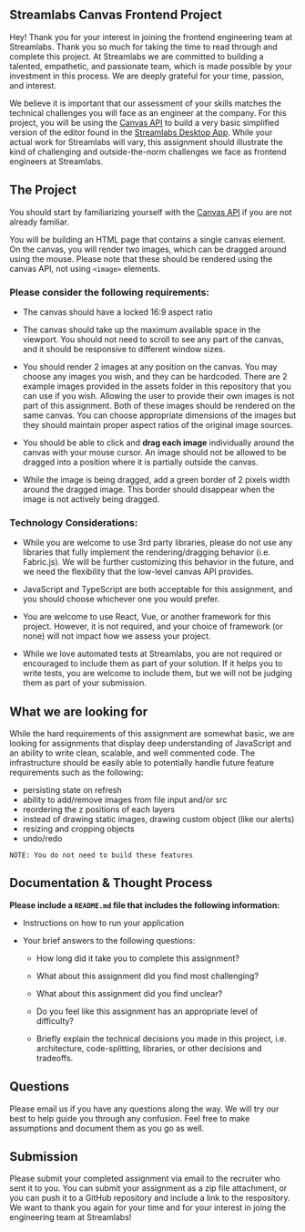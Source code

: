 ## Streamlabs Canvas Frontend Project

Hey! Thank you for your interest in joining the frontend engineering team at Streamlabs. Thank you so much for taking the time to read through and complete this project. At Streamlabs we are committed to building a talented, empathetic, and passionate team, which is made possible by your investment in this process. We are deeply grateful for your time, passion, and interest.

We believe it is important that our assessment of your skills matches the technical challenges you will face as an engineer at the company. For this project, you will be using the [Canvas API](https://developer.mozilla.org/en-US/docs/Web/API/Canvas_API) to build a very basic simplified version of the editor found in the [Streamlabs Desktop App](https://streamlabs.com/streamlabs-live-streaming-software). While your actual work for Streamlabs will vary, this assignment should illustrate the kind of challenging and outside-the-norm challenges we face as frontend engineers at Streamlabs.

## The Project

You should start by familiarizing yourself with the [Canvas API](https://developer.mozilla.org/en-US/docs/Web/API/Canvas_API) if you are not already familiar.

You will be building an HTML page that contains a single canvas element. On the canvas, you will render two images, which can be dragged around using the mouse.  Please note that these should be rendered using the canvas API, not using `<image>` elements.

### Please consider the following requirements:

- The canvas should have a locked 16:9 aspect ratio

- The canvas should take up the maximum available space in the viewport. You should not need to scroll to see any part of the canvas, and it should be responsive to different window sizes.

- You should render 2 images at any position on the canvas. You may choose any images you wish, and they can be hardcoded. There are 2 example images provided in the assets folder in this repository that you can use if you wish. Allowing the user to provide their own images is not part of this assignment. Both of these images should be rendered on the same canvas. You can choose appropriate dimensions of the images but they should maintain proper aspect ratios of the original image sources.

- You should be able to click and **drag each image** individually around the canvas with your mouse cursor. An image should not be allowed to be dragged into a position where it is partially outside the canvas.

- While the image is being dragged, add a green border of 2 pixels width around the dragged image. This border should disappear when the image is not actively being dragged.

### Technology Considerations:

- While you are welcome to use 3rd party libraries, please do not use any libraries that fully implement the rendering/dragging behavior (i.e. Fabric.js). We will be further customizing this behavior in the future, and we need the flexibility that the low-level canvas API provides.

- JavaScript and TypeScript are both acceptable for this assignment, and you should choose whichever one you would prefer.

- You are welcome to use React, Vue, or another framework for this project. However, it is not required, and your choice of framework (or none) will not impact how we assess your project.

- While we love automated tests at Streamlabs, you are not required or encouraged to include them as part of your solution. If it helps you to write tests, you are welcome to include them, but we will not be judging them as part of your submission.

## What we are looking for

While the hard requirements of this assignment are somewhat basic, we are looking for assignments that display deep understanding of JavaScript and an ability to write clean, scalable, and well commented code. The infrastructure should be easily able to potentially handle future feature requirements such as the following:

- persisting state on refresh
- ability to add/remove images from file input and/or src
- reordering the z positions of each layers
- instead of drawing static images, drawing custom object (like our alerts)
- resizing and cropping objects
- undo/redo

```
NOTE: You do not need to build these features
```

## Documentation & Thought Process

**Please include a `README.md` file that includes the following information:**

- Instructions on how to run your application

- Your brief answers to the following questions:
  - How long did it take you to complete this assignment?

  - What about this assignment did you find most challenging?

  - What about this assignment did you find unclear?

  - Do you feel like this assignment has an appropriate level of difficulty?

  - Briefly explain the technical decisions you made in this project, i.e. architecture, code-splitting, libraries, or other decisions and tradeoffs.

## Questions

Please email us if you have any questions along the way. We will try our best to help guide you through any confusion. Feel free to make assumptions and document them as you go as well.

## Submission

Please submit your completed assignment via email to the recruiter who sent it to you. You can submit your assignment as a zip file attachment, or you can push it to a GitHub repository and include a link to the respository. We want to thank you again for your time and for your interest in joing the engineering team at Streamlabs!
